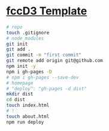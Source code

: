 # [fccD3 Template](https://www.google.com "Google's Homepage")

```bash
# repo
touch .gitignore
# node_modules
git init
git add .
git commit -m "first commit"
git remote add origin git@github.com
npm init -y
npm i gh-pages -D
# npm i gh-pages --save-dev
# homepage
# "deploy": "gh-pages -d dist"
mkdir dist
cd dist
touch index.html
# !
touch about.html
npm run deploy
```
